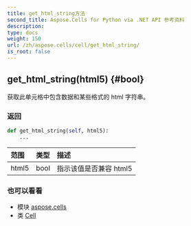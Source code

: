 ```yaml
---
title: get_html_string方法
second_title: Aspose.Cells for Python via .NET API 参考资料
description:
type: docs
weight: 150
url: /zh/aspose.cells/cell/get_html_string/
is_root: false
---
```

##  get_html_string(html5) {#bool}
获取此单元格中包含数据和某些格式的 html 字符串。


### 返回




```python
def get_html_string(self, html5):
    ...
```


|范围|类型|描述|
| :- | :- | :- |
| html5 | bool |指示该值是否兼容 html5|



### 也可以看看
* 模块 [aspose.cells](../../)
* 类 [Cell](/cells/python-net/zh/aspose.cells/cell)
